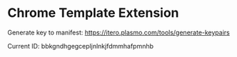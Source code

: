 # Chrome Template Extension

Generate key to manifest: https://itero.plasmo.com/tools/generate-keypairs

Current ID: bbkgndhgegcepljnlnkjfdmmhafpmnhb
